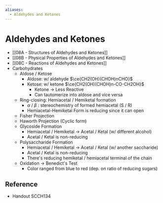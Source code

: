```yaml
---
aliases:
  - Aldehydes and Ketones
---
```


# Aldehydes and Ketones

- [[08A - Structures of Aldehydes and Ketones]]
- [[08B - Physical Properties of Aldehydes and Ketones]]
- [[08C - Reactions of Aldehydes and Ketones]]
- Carbohydrates
  - Aldose / Ketose
    - Aldose: w/ aldehyde $\ce{CH2(OH)(CHOH)nCHO}$
    - Ketose: w/ ketone $\ce{CH2(OH)(CHOH)n-CO-CH2OH}$
      - Ketone → Less Reactive
      - Can tautomerize into aldose and vice versa
  - Ring-closing: Hemiacetal / Hemiketal formation
    - $\alpha$ / $\beta$ : stereochemistry of formed hemiacetal (S / R)
    - Hemiacetal-Hemiketal Form is reducing since it can open
  - Fisher Projection
  - Haworth Projection (Cyclic form)
  - Glycoside Formation
    - Hemiacetal / Hemiketal → Acetal / Ketal (w/ different alcohol)
    - Acetal / Ketal is non-reducing
  - Polysaccharide Formation
    - Hemiacetal / Hemiketal → Acetal / Ketal (w/ another saccharide)
    - Acetal / Ketal is non-reducing
    - There's reducing hemiketal / hemiacetal terminal of the chain
  - Oxidation → Benedict's Test
    - Color ranged from blue to red (dep. on ratio of reducing sugars)

## Reference

- Handout SCCH134
